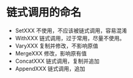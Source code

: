 # 链式调用的命名

* SetXXX 不使用，不应该被链式调用，容易混淆
* WithXXX 链式调用，过于常用，尽量不使用。
* VaryXXX 复制并修改，不影响原值
* MergeXXX 修改，影响原有值
* ConcatXXX 链式调用，复制并追加
* AppendXXX 链式调用，追加 